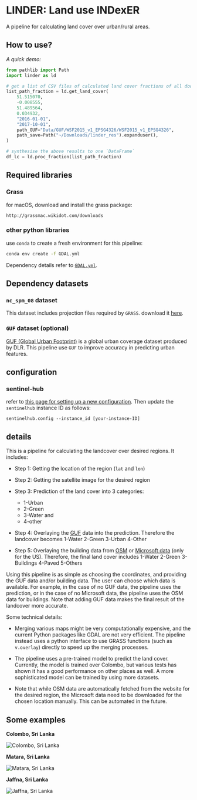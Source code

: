 # LINDER: Land use INDexER

A pipeline for calculating land cover over urban/rural areas.

## How to use?

*A quick demo:*

```python
from pathlib import Path
import linder as ld

# get a list of CSV files of calculated land cover fractions of all downloaded images
list_path_fraction = ld.get_land_cover(
    51.515070,
    -0.008555,
    51.489564,
    0.034932,
    "2016-01-01",
    "2017-10-01",
    path_GUF="Data/GUF/WSF2015_v1_EPSG4326/WSF2015_v1_EPSG4326",
    path_save=Path("~/Downloads/linder_res").expanduser(),
)

# synthesise the above results to one `DataFrame`
df_lc = ld.proc_fraction(list_path_fraction)

```

## Required libraries

### Grass

for macOS, download and install the grass package:
```
http://grassmac.wikidot.com/downloads
```


### other python libraries

use `conda` to create a fresh environment for this pipeline:
```zsh
conda env create -f GDAL.yml
```

Dependency details refer to [`GDAL.yml`](./GDAL.yml).


## Dependency datasets

### `nc_spm_08` dataset

This dataset includes projection files required by `GRASS`.
download it [here](https://grassbook.org/datasets/datasets-3rd-edition/).

### `GUF` dataset (optional)

[GUF (Global Urban Footprint)](https://www.dlr.de/eoc/en/desktopdefault.aspx/tabid-9628/16557_read-40454/) is a global urban coverage dataset produced by DLR.
This pipeline use `GUF` to improve accuracy in predicting urban features.


## configuration

### sentinel-hub

refer to [this page for setting up a new configuration](https://eo-learn.readthedocs.io/en/latest/examples/land-cover-map/SI_LULC_pipeline.html#Requirements).
Then update the `sentinelhub` instance ID as follows:
```
sentinelhub.config --instance_id [your-instance-ID]
```


## details
This is a pipeline for calculating the landcover over desired regions. It includes:

- Step 1: Getting the location of the region (`lat` and `lon`)

- Step 2: Getting the satellite image for the desired region

- Step 3: Prediction of the land cover into 3 categories:
  - 1-Urban
  - 2-Green
  - 3-Water and
  - 4-other

- Step 4: Overlaying the [GUF](https://www.dlr.de/eoc/en/desktopdefault.aspx/tabid-9628/16557_read-40454/) data into the prediction. Therefore the landcover becomes 1-Water 2-Green 3-Urban 4-Other

- Step 5: Overlaying the building data from [OSM](https://osmbuildings.org/) or [Microsoft data](https://github.com/microsoft/USBuildingFootprints) (only for the US). Therefore, the final land cover includes 1-Water 2-Green 3-Buildings 4-Paved 5-Others

Using this pipeline is as simple as choosing the coordinates, and providing the GUF data and/or building data. The user can choose which data is available. For example, in the case of no GUF data, the pipeline uses the prediction, or in the case of no Microsoft data, the pipeline uses the OSM data for buildings. Note that adding GUF data makes the final result of the landcover more accurate.

Some technical details:

- Merging various maps might be very computationally expensive, and the current Python packages like GDAL are not very efficient.
  The pipeline instead uses a python interface to use GRASS functions (such as `v.overlay`) directly to speed up the merging processes.

- The pipeline uses a pre-trained model to predict the land cover.
  Currently, the model is trained over Colombo, but various tests has shown it has a good performance on other places as well.
  A more sophisticated model can be trained by using more datasets.

- Note that while OSM data are automatically fetched from the website for the desired region, the Microsoft data need to be downloaded for the chosen location manually. This can be automated in the future.


## Some examples

**Colombo, Sri Lanka**

![Colombo, Sri Lanka](https://github.com/hamidrezaomidvar/land_cover/raw/master/Examples/Colombo.png)


**Matara, Sri Lanka**

![Matara, Sri Lanka](https://github.com/hamidrezaomidvar/land_cover/raw/master/Examples/Matara.png)

**Jaffna, Sri Lanka**

![Jaffna, Sri Lanka](https://github.com/hamidrezaomidvar/land_cover/raw/master/Examples/Jaffna.png)
